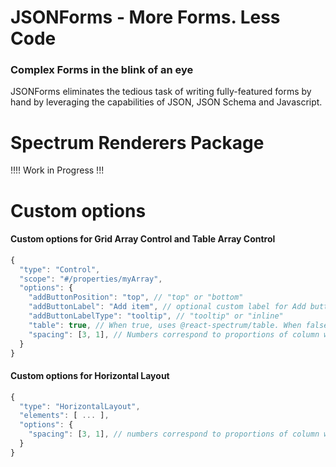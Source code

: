# JSONForms - More Forms. Less Code

### Complex Forms in the blink of an eye

JSONForms eliminates the tedious task of writing fully-featured forms by hand by leveraging the capabilities of JSON, JSON Schema and Javascript.

# Spectrum Renderers Package

!!!! Work in Progress !!!

# Custom options

#### Custom options for Grid Array Control and Table Array Control

```js
{
  "type": "Control",
  "scope": "#/properties/myArray",
  "options": {
    "addButtonPosition": "top", // "top" or "bottom"
    "addButtonLabel": "Add item", // optional custom label for Add button
    "addButtonLabelType": "tooltip", // "tooltip" or "inline"
    "table": true, // When true, uses @react-spectrum/table. When false, uses Grid component from React Spectrum (default: false)
    "spacing": [3, 1], // Numbers correspond to proportions of column widths (defaults to 1). Has effect only when table=false
  }
}
```

#### Custom options for Horizontal Layout

```js
{
  "type": "HorizontalLayout",
  "elements": [ ... ],
  "options": {
    "spacing": [3, 1], // numbers correspond to proportions of column widths (defaults to 1)
  }
}
```
